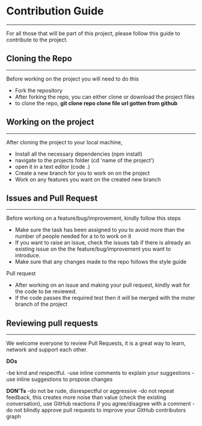 # Contribution Guide

---

For all those that will be part of this project, please follow this guide to contribute to the project.

## Cloning the Repo

---

Before working on the project you will need to do this

- Fork the repository
- After forking the repo, you can either clone or download the project files
- to clone the repo, **git clone repo clone file url gotten from github**

## Working on the project

---

After cloning the project to your local machine,

- Install all the necessary dependencies (npm install)
- navigate to the projects folder (cd 'name of the project')
- open it in a text editor (code .)
- Create a new branch for you to work on on the project
- Work on any features you want on the created new branch

## Issues and Pull Request

---

Before working on a feature/bug/improvement, kindly follow this steps

- Make sure the task has been assigned to you to avoid more than the number of people needed for a to to work on it
- If you want to raise an issue, check the issues tab if there is already an existing issue on the the
  feature/bug/improvement you want to introduce.
- Make sure that any changes made to the repo follows the style guide

Pull request

- After working on an issue and making your pull request, kindly wait for the code to be reviewed.
- If the code passes the required test then it will be merged with the mster branch of the project

## Reviewing pull requests

---

We welcome everyone to review Pull Requests, it is a great way to learn, network and support each other.

**DOs**

-be kind and respectful.
-use inline comments to explain your suggestions
-use inline suggestions to propose changes

**DON'Ts**
-do not be rude, disrespectful or aggressive
-do not repeat feedback, this creates more noise than value (check the existing conversation), use GitHub reactions if you agree/disagree with a comment
-do not blindly approve pull requests to improve your GitHub contributors graph
